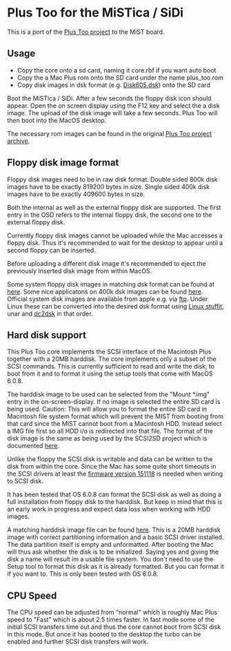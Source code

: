 Plus Too for the MiSTica / SiDi
===============================

This is a port of the [Plus Too project](http://www.bigmessowires.com/plus-too/) to the MiST board.

Usage
-----

- Copy the core onto a sd card, naming it core.rbf if you want auto boot
- Copy the a Mac Plus rom onto the SD card under the name plus_too.rom
- Copy disk images in dsk format (e.g. [Disk605.dsk](http://www.rolli.ch/MacPlus/Archives/ZIP/Disk605.zip)) onto the SD card

Boot the MiSTica / SiDi. After a few seconds the floppy disk icon should
appear. Open the on screen display using the F12 key and select the
a disk image. The upload of the disk image will take a few seconds. Plus Too will then boot into the MacOS desktop.

The necessary rom images can be found in the original [Plus Too project archive](http://www.bigmessowires.com/plustoo.zip).

Floppy disk image format
------------------------

Floppy disk images need to be in raw disk format. Double sided 800k disk images have to be exactly 819200 bytes in size. Single sided 400k disk images have to be exactly 409600 bytes in size.

Both the internal as well as the external floppy disk are supported. The first entry in the OSD refers to the internal floppy disk, the second one to the external floppy disk.

Currently floppy disk images cannot be uploaded while the Mac accesses a floppy disk. Thus it's recommended to wait for the desktop to appear until a second floppy can be inserted.

Before uploading a different disk image it's recommended to eject the previously inserted disk image from within MacOS.

Some system floppy disk images in matching dsk format can be found at [here](http://www.rolli.ch/MacPlus/welcome.html). Some nice applicatons on 400k dsk images can be found [here](http://tkc8800.com/page/Macintosh-128k-512k-disk-images). Official system disk images are available from apple e.g. via [ftp](http://ftp.iinet.net.au/pub/apple/US/Macintosh/System/Older_System/System_6.0.x/). Under Linux these can be converted into the desired dsk format using [Linux stuffit](http://web.archive.org/web/20060205025441/http://www.stuffit.com/downloads/files/stuffit520.611linux-i386.tar.gz), unar and [dc2dsk](http://www.bigmessowires.com/dc2dsk.c) in that order.

Hard disk support
-----------------

This Plus Too core implements the SCSI interface of the Macintosh Plus together with a 20MB harddisk. The core implements only a subset of the SCSI commands. This is currently sufficient to read and write the disk, to boot from it and to format it using the setup tools that come with MacOS 6.0.8.

The harddisk image to be used can be selected from the "Mount *.img" entry in the on-screen-display. If no image is selected the entire SD card is being used. Caution: This will allow you to format the entire SD card in Macintosh file system format which will prevent the MIST from booting from that card since the MIST cannot boot from a Macintosh HDD. Instead select a IMG file first so all HDD i/o is redirected into that file. The format of the disk image is the same as being used by the SCSI2SD project which is documented [here](http://www.codesrc.com/mediawiki/index.php?title=HFSFromScratch).

Unlike the floppy the SCSI disk is writable and data can be written to the disk from within the core. Since the Mac has some quite short timeouts in the SCSI drivers at least the [firmware version 151118](https://github.com/mist-devel/mist-binaries/tree/master/firmware) is needed when writing to SCSI disk. 

It has been tested that OS 6.0.8 can format the SCSI disk as well as doing a full installation from floppy disk to the harddisk. But keep in mind that this is an early work in progress and expect data loss when working with HDD images.

A matching harddisk image file can be found [here](https://github.com/mist-devel/mist-binaries/raw/master/cores/plus_too/hdd_empty.zip). This is a 20MB harddisk image with correct partitioning information and a basic SCSI driver installed. The data partition itself is empty and unformatted. After booting the Mac will thus ask whether the disk is to be initialized. Saying yes and giving the disk a name will result im a usable file system. You don't need to use the Setup tool to format this disk as it is already formatted. But you can format it if you want to. This is only been tested with OS 6.0.8.

CPU Speed
---------

The CPU speed can be adjusted from "normal" which is roughly Mac Plus speed to "Fast" which is about 2.5 times faster. In fast mode some of the initial SCSI transfers time out and thus the core cannot boot from SCSI disk in this mode. But once it has booted to the desktop the turbo can be enabled and further SCSI disk transfers will work.
